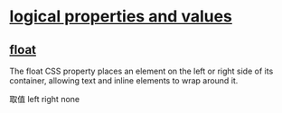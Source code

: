 # [logical properties and values](https://developer.mozilla.org/en-US/docs/Web/CSS/CSS_logical_properties_and_values)

## [float](https://developer.mozilla.org/en-US/docs/Web/CSS/float)

The float CSS property places an element on the left or right side of its container, allowing text and inline elements to wrap around it.

取值 left right none
